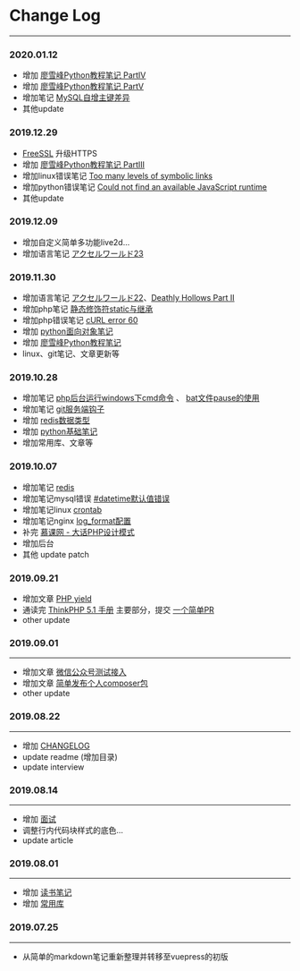 # Change Log
---------------
### 2020.01.12
* 增加 [廖雪峰Python教程笔记 PartIV](/book/liaoxuefeng_python_4.html)
* 增加 [廖雪峰Python教程笔记 PartV](/book/liaoxuefeng_python_5.html)
* 增加笔记 [MySQL自增主键差异](/mysql/#关于自增主键)
* 其他update

### 2019.12.29
* [FreeSSL](https://freessl.cn/) 升级HTTPS
* 增加 [廖雪峰Python教程笔记 PartIII](/book/liaoxuefeng_python_3.html)
* 增加linux错误笔记 [Too many levels of symbolic links](/linux/error.html#too-many-levels-of-symbolic-links)
* 增加python错误笔记 [Could not find an available JavaScript runtime](/python/error.html#could-not-find-an-available-javascript-runtime)
* 其他update

### 2019.12.09
* 增加自定义简单多功能live2d...
* 增加语言笔记 [アクセルワールド23](/language/accel_world_23.html)

### 2019.11.30
* 增加语言笔记 [アクセルワールド22](/language/accel_world_22.html)、[Deathly Hollows Part II](/language/Deathly_Hollows_Part_II.html)
* 增加php笔记 [静态修饰符static与继承](/php/static_and_inherit.html)
* 增加php错误笔记 [cURL error 60](/php/error.html#curl-error-60-ssl-certificate-problem)
* 增加 [python面向对象笔记](/book/weixi_python_oop.html)
* 增加 [廖雪峰Python教程笔记](/book/liaoxuefeng_python_1.html)
* linux、git笔记、文章更新等

### 2019.10.28
* 增加笔记 [php后台运行windows下cmd命令](/other/note.html#php后台运行windows下cmd命令) 、 [bat文件pause的使用](/other/note.html#windows-bat文件使用-pause)
* 增加笔记 [git服务端钩子](/git/note.html#服务端钩子)
* 增加 [redis数据类型](/php/redis.html#数据类型)
* 增加 [python基础笔记](/book/weixi_python.html)
* 增加常用库、文章等

### 2019.10.07
* 增加笔记 [redis](/php/redis.html)
* 增加笔记mysql错误 [#datetime默认值错误](/mysql/error.html#datetime默认值错误)
* 增加笔记linux [crontab](/linux/note.html#crontab)
* 增加笔记nginx [log_format配置](/php/nginx.html#日志格式log-format配置示例)
* 补完 [慕课网 - 大话PHP设计模式](https://www.imooc.com/learn/236)
* 增加后台
* 其他 update patch

### 2019.09.21
* 增加文章 [PHP yield](/php/php_yield.html)
* 通读完 [ThinkPHP 5.1 手册](https://www.kancloud.cn/manual/thinkphp5_1/353946) 主要部分，提交 [一个简单PR](https://github.com/top-think/framework/pull/2005)
* other update

### 2019.09.01
---------------
* 增加文章 [微信公众号测试接入](/php/wx_test.html)
* 增加文章 [简单发布个人composer包](/php/composer_publish.html)
* other update

### 2019.08.22
---------------
* 增加 [CHANGELOG](/changelog)
* update readme (增加目录)
* update interview

### 2019.08.14
---------------
* 增加 [面试](/php/interview.html)
* 调整行内代码块样式的底色...
* update article

### 2019.08.01
---------------
* 增加 [读书笔记](/book/modern_php.html)
* 增加 [常用库](/repo)

### 2019.07.25
---------------
* 从简单的markdown笔记重新整理并转移至vuepress的初版